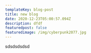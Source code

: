 ```yaml
---
templateKey: blog-post
title: new blog
date: 2020-12-23T05:00:57.094Z
description: dfdf
featuredpost: false
featuredimage: /img/cyberpunk2077.jpg
---
```

sdsdsdsdsd